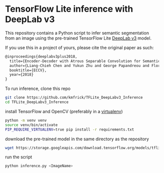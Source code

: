 # TensorFlow Lite inference with DeepLab v3

This repository contains a Python script to infer semantic segmentation from an image using the pre-trained TensorFlow Lite [DeepLab v3](https://storage.googleapis.com/download.tensorflow.org/models/tflite/gpu/deeplabv3_257_mv_gpu.tflite) model. 

If you use this in a project of yours, please cite the original paper as such:

```tex
@inproceedings{deeplabv3plus2018,
  title={Encoder-Decoder with Atrous Separable Convolution for Semantic Image Segmentation},
  author={Liang-Chieh Chen and Yukun Zhu and George Papandreou and Florian Schroff and Hartwig Adam},
  booktitle={ECCV},
  year={2018}
}
```

To run inference, clone this repo

```bash
git clone https://github.com/kmfrick/TFLite_DeepLabv3_Inference
cd TFLite_DeepLabv3_Inference
```

install TensorFlow and OpenCV (preferably in a [virtualenv](https://docs.python.org/3/library/venv.html))

```bash
python -m venv venv
source venv/bin/activate
PIP_REQUIRE_VIRTUALENV=true pip install -r requirements.txt
```

download the pre-trained model in the same directory as the repository

```bash
wget https://storage.googleapis.com/download.tensorflow.org/models/tflite/gpu/deeplabv3_257_mv_gpu.tflite
```

run the script

```bash
python inference.py <ImageName>
```

